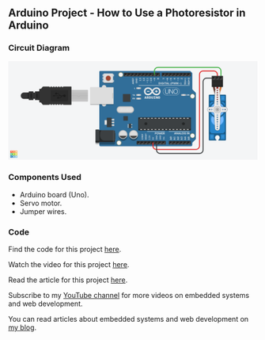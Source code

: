 ## Arduino Project - How to Use a Photoresistor in Arduino

### Circuit Diagram

![Circuit Diagram](/circuit-diagram-servo.png)

### Components Used
- Arduino board (Uno).
- Servo motor.
- Jumper wires.

### Code

Find the code for this project [here](https://github.com/ihechikara/servo-motor-arduino/blob/main/servo.ino).

Watch the video for this project [here](https://youtu.be/AUO_aIB3H14).

Read the article for this project [here](https://ihechikara.com/posts/how-to-control-servo-arduino/).

Subscribe to my [YouTube channel](https://www.youtube.com/@Ihechikara) for more videos on embedded systems and web development.

You can read articles about embedded systems and web development on [my blog](https://ihechikara.com/).